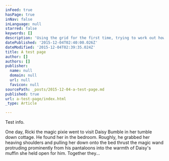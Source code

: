 ```yaml
---
inFeed: true
hasPage: true
inNav: false
inLanguage: null
starred: false
keywords: []
description: 'Using the grid for the first time, trying to work out how this is all happening.'
datePublished: '2015-12-04T02:40:00.026Z'
dateModified: '2015-12-04T02:39:35.024Z'
title: A test page
author: []
authors: []
publisher:
  name: null
  domain: null
  url: null
  favicon: null
sourcePath: _posts/2015-12-04-a-test-page.md
published: true
url: a-test-page/index.html
_type: Article

---
```

Test info.

One day, Ricki the magic pixie went to visit Daisy Bumble in her tumble down cottage. He found her in the bedroom. Roughly, he grabbed her heaving shoulders and pulling her down onto the bed thrust the magic wand protruding prominently from his pantaloons into the warmth of Daisy's muffin she held open for him. Together they...